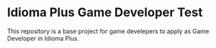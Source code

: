 # Idioma Plus Game Developer Test
This repository is a base project for game develepers to apply as Game Developer in Idioma Plus.
